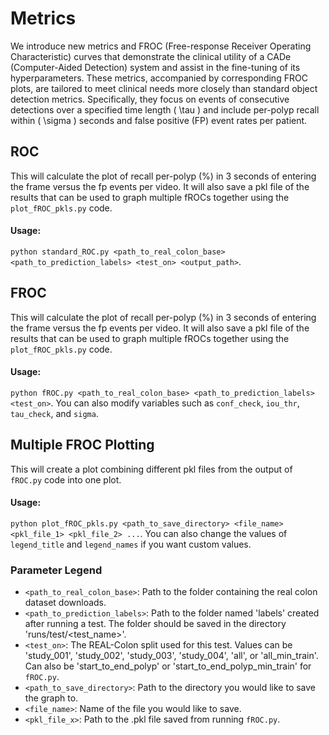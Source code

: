 # Metrics

We introduce new metrics and FROC (Free-response Receiver Operating Characteristic) curves that demonstrate the clinical utility of a CADe (Computer-Aided Detection) system and assist in the fine-tuning of its hyperparameters. These metrics, accompanied by corresponding FROC plots, are tailored to meet clinical needs more closely than standard object detection metrics. Specifically, they focus on events of consecutive detections over a specified time length \( \tau \) and include per-polyp recall within \( \sigma \) seconds and false positive (FP) event rates per patient.

## ROC
This will calculate the plot of recall per-polyp (%) in 3 seconds of entering the frame
versus the fp events per video. It will also save a pkl file of the results that can be used to graph
multiple fROCs together using the `plot_fROC_pkls.py` code.
#### Usage:
`python standard_ROC.py <path_to_real_colon_base> <path_to_prediction_labels> <test_on> <output_path>`. 

## FROC
This will calculate the plot of recall per-polyp (%) in 3 seconds of entering the frame
versus the fp events per video. It will also save a pkl file of the results that can be used to graph
multiple fROCs together using the `plot_fROC_pkls.py` code.
#### Usage:
`python fROC.py <path_to_real_colon_base> <path_to_prediction_labels> <test_on>`. You can also modify variables 
such as `conf_check`, `iou_thr`, `tau_check`, and `sigma`.

## Multiple FROC Plotting
This will create a plot combining different pkl files from the output of `fROC.py` code into one plot.
#### Usage:
`python plot_fROC_pkls.py <path_to_save_directory> <file_name> <pkl_file_1> <pkl_file_2> ...`. You can also change the
values of `legend_title` and `legend_names` if you want custom values.

### Parameter Legend
- `<path_to_real_colon_base>`: Path to the folder containing the real colon dataset downloads.
- `<path_to_prediction_labels>`: Path to the folder named 'labels' created after running a test. The folder should be 
saved in the directory 'runs/test/<test_name>'.
- `<test_on>`: The REAL-Colon split used for this test. Values can be 'study_001', 'study_002', 'study_003', 'study_004',
'all', or 'all_min_train'. Can also be 'start_to_end_polyp' or 'start_to_end_polyp_min_train' for `fROC.py`.
- `<path_to_save_directory>`: Path to the directory you would like to save the graph to.
- `<file_name>`: Name of the file you would like to save.
- `<pkl_file_x>`: Path to the .pkl file saved from running `fROC.py`.
